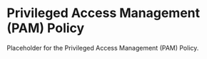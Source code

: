 # Privileged Access Management (PAM) Policy

Placeholder for the Privileged Access Management (PAM) Policy.
